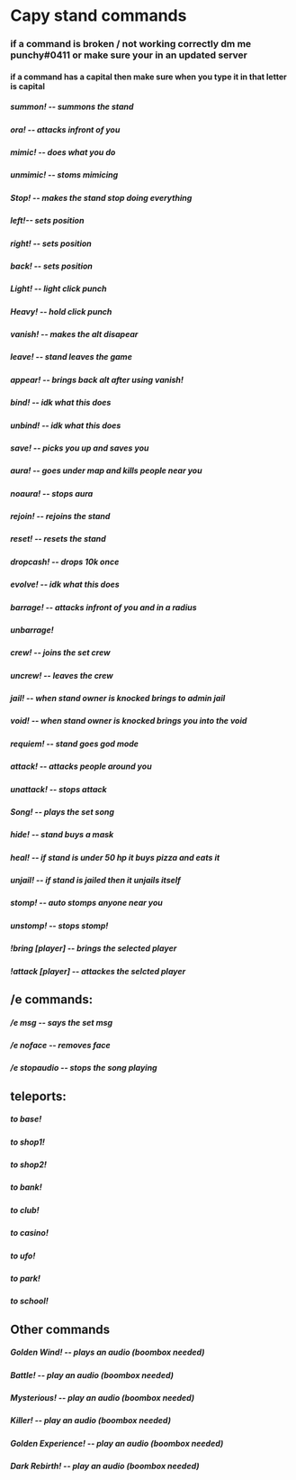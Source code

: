 # Capy stand commands
### if a command is broken / not working correctly dm me punchy#0411 or make sure your in an updated server
#### if a command has a capital then make sure when you type it in that letter is capital
##### summon! -- summons the stand
##### ora! -- attacks infront of you
##### mimic! -- does what you do
##### unmimic! -- stoms mimicing
##### Stop! -- makes the stand stop doing everything
##### left!-- sets position
##### right! -- sets position
##### back! -- sets position
##### Light! -- light click punch
##### Heavy! -- hold click punch
##### vanish! -- makes the alt disapear
##### leave! -- stand leaves the game
##### appear! -- brings back alt after using vanish!
##### bind! -- idk what this does
##### unbind! -- idk what this does
##### save! -- picks you up and saves you
##### aura! -- goes under map and kills people near you
##### noaura! -- stops aura
##### rejoin! -- rejoins the stand
##### reset! -- resets the stand
##### dropcash! -- drops 10k once
##### evolve! -- idk what this does
##### barrage! -- attacks infront of you and in a radius
##### unbarrage!
##### crew! -- joins the set crew
##### uncrew! -- leaves the crew
##### jail! -- when stand owner is knocked brings to admin jail
##### void! -- when stand owner is knocked brings you into the void
##### requiem! -- stand goes god mode
##### attack! -- attacks people around you
##### unattack! -- stops attack
##### Song! -- plays the set song
##### hide! -- stand buys a mask
##### heal! -- if stand is under 50 hp it buys pizza and eats it
##### unjail! -- if stand is jailed then it unjails itself
##### stomp! -- auto stomps anyone near you
##### unstomp! -- stops stomp!
##### !bring [player] -- brings the selected player
##### !attack [player] -- attackes the selcted player
### 
## /e commands:

##### /e msg -- says the set msg
##### /e noface -- removes face
##### /e stopaudio -- stops the song playing
### 
## teleports:
##### to base!
##### to shop1!
##### to shop2!
##### to bank!
##### to club!
##### to casino!
##### to ufo!
##### to park!
##### to school!
### 
## Other commands
##### Golden Wind! -- plays an audio (boombox needed)
##### Battle! -- play an audio (boombox needed)
##### Mysterious! -- play an audio (boombox needed)
##### Killer! -- play an audio (boombox needed)
##### Golden Experience! -- play an audio (boombox needed)
##### Dark Rebirth! -- play an audio (boombox needed)
